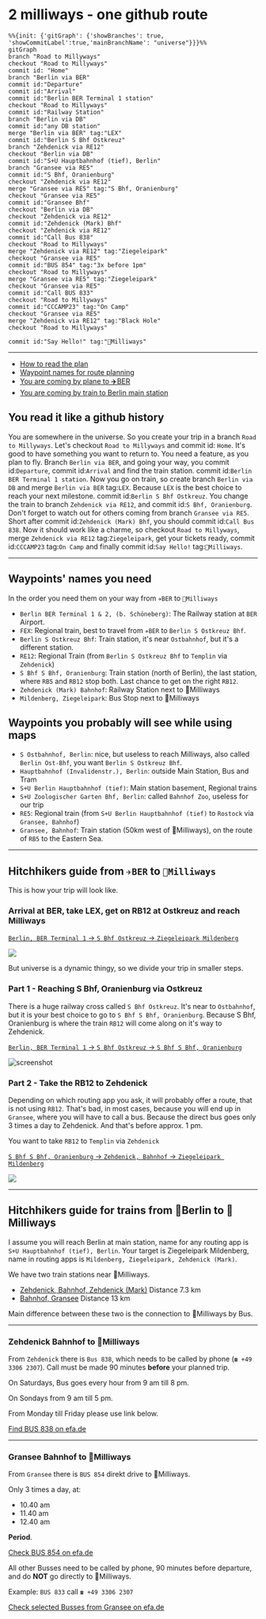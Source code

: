 # 2 milliways - one github route

```mermaid
%%{init: {'gitGraph': {'showBranches': true, 'showCommitLabel':true,'mainBranchName': "universe"}}}%%
gitGraph
branch "Road to Millyways"
checkout "Road to Millyways"
commit id: "Home"
branch "Berlin via BER"
commit id:"Departure"
commit id:"Arrival"
commit id:"Berlin BER Terminal 1 station"
checkout "Road to Millyways"
commit id:"Railway Station"
branch "Berlin via DB"
commit id:"any DB station"
merge "Berlin via BER" tag:"LEX"
commit id:"Berlin S Bhf Ostkreuz"
branch "Zehdenick via RE12"
checkout "Berlin via DB"
commit id:"S+U Hauptbahnhof (tief), Berlin"
branch "Gransee via RE5"
commit id:"S Bhf, Oranienburg"
checkout "Zehdenick via RE12"
merge "Gransee via RE5" tag:"S Bhf, Oranienburg"
checkout "Gransee via RE5"
commit id:"Gransee Bhf"
checkout "Berlin via DB"
checkout "Zehdenick via RE12"
commit id:"Zehdenick (Mark) Bhf"
checkout "Zehdenick via RE12"
commit id:"Call Bus 838"
checkout "Road to Millyways"
merge "Zehdenick via RE12" tag:"Ziegeleipark"
checkout "Gransee via RE5"
commit id:"BUS 854" tag:"3x before 1pm"
checkout "Road to Millyways"
merge "Gransee via RE5" tag:"Ziegeleipark"
checkout "Gransee via RE5"
commit id:"Call BUS 833"
checkout "Road to Millyways"
commit id:"CCCAMP23" tag:"On Camp"
checkout "Gransee via RE5"
merge "Zehdenick via RE12" tag:"Black Hole"
checkout "Road to Millyways"

commit id:"Say Hello!" tag:"🚀Milliways"
```

---

- [How to read the plan](#you-read-it-like-a-github-history)
- [Waypoint names for route planning](#waypoints-names-you-need)
- [You are coming by plane to ✈️BER](#hitchhikers-guide-from-✈️ber-to-🚀milliways)
- [You are coming by train to Berlin main station](#hitchhikers-guide-for-trains-from-🚂berlin-to-🚀milliways)

## You read it like a github history

You are somewhere in the universe. So you create your trip in a branch `Road to Millyways`. Let's checkout `Road to Millyways` and commit id: `Home`. It's good to have something you want to return to. You need a feature, as you plan to fly. Branch `Berlin via BER`, and going your way, you commit id:`Departure`, commit id:`Arrival` and find the train station. commit id:`Berlin BER Terminal 1 station`. Now you go on train, so create branch `Berlin via DB` and merge `Berlin via BER` tag:`LEX`. Because `LEX` is the best choice to reach your next milestone. commit id:`Berlin S Bhf Ostkreuz`. You change the train to branch `Zehdenick via RE12`, and commit id:`S Bhf, Oranienburg`. Don't forget to watch out for others coming from branch `Gransee via RE5`. Short after commit id:`Zehdenick (Mark) Bhf`, you should commit id:`Call Bus 838`. Now it should work like a charme, so checkout `Road to Millyways`, merge `Zehdenick via RE12` tag:`Ziegeleipark`, get your tickets ready, commit id:`CCCAMP23` tag:`On Camp` and finally commit id:`Say Hello!` tag:`🚀Milliways`.

---

## Waypoints' names you need

In the order you need them on your way from `✈️BER` to `🚀Milliways`

- `Berlin BER Terminal 1 & 2, (b. Schöneberg)`: The Railway station at `BER` Airport.
- `FEX`: Regional train, best to travel from `✈️BER` to `Berlin S Ostkreuz Bhf`.
- `Berlin S Ostkreuz Bhf`: Train station, it's near `Ostbahnhof`, but it's a different station.
- `RE12`: Regional Train (from `Berlin S Ostkreuz Bhf` to `Templin` via `Zehdenick`)
- `S Bhf S Bhf, Oranienburg`: Train station (north of Berlin), the last station, where `RB5` and `RB12` stop both. Last chance to get on the right `RB12`.
- `Zehdenick (Mark) Bahnhof`: Railway Station next to 🚀Milliways
- `Mildenberg, Ziegeleipark`: Bus Stop next to 🚀Milliways

## Waypoints you probably will see while using maps

- `S Ostbahnhof, Berlin`: nice, but useless to reach Milliways, also called `Berlin Ost-Bhf`, you want `Berlin S Ostkreuz Bhf`.
- `Hauptbahnhof (Invalidenstr.), Berlin`: outside Main Station, Bus and Tram
- `S+U Berlin Hauptbahnhof (tief)`: Main station basement, Regional trains
- `S+U Zoologischer Garten Bhf, Berlin`: called `Bahnhof Zoo`, useless for our trip
- `RE5`: Regional train (from `S+U Berlin Hauptbahnhof (tief)` to `Rostock` via `Gransee, Bahnhof`)
- `Gransee, Bahnhof`: Train station (50km west of 🚀Milliways), on the route of `RB5` to the Eastern Sea.

---

## Hitchhikers guide from `✈️BER` to `🚀Milliways`

This is how your trip will look like.

### Arrival at BER, take LEX, get on RB12 at Ostkreuz and reach Milliways

[`Berlin, BER Terminal 1` -> `S Bhf Ostkreuz` ->  `Ziegeleipark Mildenberg`](https://www.efa.de/hitsl3plus/trip/0?formik=destination%3Dde%253A12065%253A900204019%26mtcb0%3Dfalse%26mtcb1%3Dfalse%26mtcb10%3Dfalse%26origin%3D37004885%26via%3Dde%253A12065%253A900200005&lng=en&sharedLink=true)

![](./assets/BER-Ostkreuz-Mildenberg.png)

But universe is a dynamic thingy, so we divide your trip in smaller steps.

### Part 1 - Reaching S Bhf, Oranienburg via Ostkreuz

There is a huge railway cross called `S Bhf Ostkreuz`. It's near to `Ostbahnhof`, but it is your best choice to go to `S Bhf S Bhf, Oranienburg`. Because S Bhf, Oranienburg is where the train `RB12` will come along on it's way to Zehdenick.

[`Berlin, BER Terminal 1` -> `S Bhf Ostkreuz` ->  `S Bhf S Bhf, Oranienburg`](https://www.efa.de/hitsl3plus/trip?formik=destination%3Dde%253A12065%253A900200005%26mtcb0%3Dfalse%26mtcb1%3Dfalse%26mtcb10%3Dfalse%26origin%3D37004885%26via%3Dde%253A11000%253A900120003&lng=en&sharedLink=true)

![screenshot](./assets/BER-Ostkreuz-Oranienburg.png)

### Part 2 - Take the RB12 to Zehdenick

Depending on which routing app you ask, it will probably offer a route, that is not using `RB12`. That's bad, in most cases, because you will end up in `Gransee`, where you will have to call a bus. Because the direct bus goes only 3 times a day to Zehdenick. And that's before approx. 1 pm.

You want to take `RB12` to `Templin` via `Zehdenick`

[`S Bhf S Bhf, Oranienburg` -> `Zehdenick, Bahnhof` -> `Ziegeleipark Mildenberg`](https://www.efa.de/hitsl3plus/trip/1?formik=destination%3Dde%253A12065%253A900204019%26mtcb0%3Dfalse%26mtcb1%3Dfalse%26mtcb10%3Dfalse%26origin%3Dde%253A12065%253A900200005%26via%3Dde%253A12065%253A900203853&lng=en&sharedLink=true&trip=earlier%3D1)

![](./assets/Oranienburg-Zehdenick-Mildenberg.png)

---

## Hitchhikers guide for trains from 🚂Berlin to 🚀Milliways

I assume you will reach Berlin at main station, name for any routing app is `S+U Hauptbahnhof (tief), Berlin`. Your target is Ziegeleipark Mildenberg, name in routing apps is `Mildenberg, Ziegeleipark, Zehdenick (Mark)`.

We have two train stations near 🚀Milliways.

- [Zehdenick, Bahnhof, Zehdenick (Mark)](https://www.efa.de/hitsl3plus/departureMonitor?formik=origin%3Dde%253A12065%253A900203853&lng=en)
    Distance 7.3 km
- [Bahnhof, Gransee](https://www.efa.de/hitsl3plus/departureMonitor?formik=origin%3Dde%253A12065%253A900203709&lng=en) Distance 13 km

Main difference between these two is the connection to 🚀Milliways by Bus.

---

### Zehdenick Bahnhof to 🚀Milliways

From `Zehdenick` there is `Bus 838`, which needs to be called by phone (`☎️ +49 3306 2307`). Call must be made 90 minutes **before** your planned trip. 

On Saturdays, Bus goes every hour from 9 am till 8 pm.

On Sondays from 9 am till 5 pm. 

From Monday till Friday please use link below.

[Find BUS 838 on efa.de](https://www.efa.de/hitsl3plus/departureMonitor?departureMonitor=selectedLines%3DselectedLines%253Dvbb%25253A37838%25253A%252520%25253AH%25253Aj23&formik=origin%3Dde%253A12065%253A900203905&lng=de&sharedLink=true)

---

### Gransee Bahnhof to 🚀Milliways

From `Gransee` there is `BUS 854` direkt drive to 🚀Milliways. 

Only 3 times a day, at:

- 10.40 am
- 11.40 am
- 12.40 am 

**Period**. 

[Check BUS 854 on efa.de](https://www.efa.de/hitsl3plus/departureMonitor?departureMonitor=selectedLines%3DselectedLines%253Dvbb%25253A37854%25253A%252520%25253AH%25253Aj23%26type%3Dstop&formik=origin%3Dde%253A12065%253A900203709&lng=de&sharedLink=true)

All other Busses need to be called by phone, 90 minutes before departure, and do **NOT** go directly to 🚀Milliways. 

Example: `BUS 833` call `☎️ +49 3306 2307`

[Check selected Busses from Gransee on efa.de](https://www.efa.de/hitsl3plus/departureMonitor?departureMonitor=selectedLines%3DselectedLines%253Dvbb%25253A37A00%25253A7%25253AH%25253Aj23%2526selectedLines%253Dvbb%25253A37833%25253A%252520%25253AH%25253Aj23%2526selectedLines%253Dvbb%25253A37854%25253A%252520%25253AH%25253Aj23%26type%3Dstop&formik=origin%3Dde%253A12065%253A900203709&lng=de&sharedLink=true)


